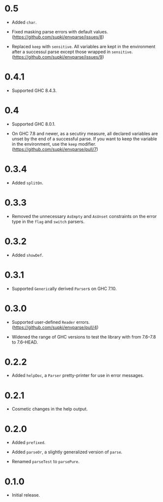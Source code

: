 0.5
===

  * Added `char`.

  * Fixed masking parse errors with default values. (https://github.com/supki/envparse/issues/8)

  * Replaced `keep` with `sensitive`. All variables are kept in the environment after a successul parse
    except those wrapped in `sensitive`. (https://github.com/supki/envparse/issues/9)

0.4.1
=====

  * Supported GHC 8.4.3.


0.4
===

  * Supported GHC 8.0.1.

  * On GHC 7.8 and newer, as a secutiry measure, all declared variables are unset by the end of
    a successful parse.  If you want to keep the variable in the environment, use the `keep` modifier.
    (https://github.com/supki/envparse/pull/7)

0.3.4
=====

  * Added `splitOn`.

0.3.3
=====

  * Removed the unnecessary `AsEmpty` and `AsUnset` constraints on the error type
    in the `flag` and `switch` parsers.

0.3.2
=====

  * Added `showDef`.

0.3.1
=====

  * Supported `Generic`ally derived `Parser`s on GHC 7.10.

0.3.0
=====

  * Supported user-defined `Reader` errors. (https://github.com/supki/envparse/pull/4)

  * Widened the range of GHC versions to test the library with from 7.6–7.8 to 7.6–HEAD.

0.2.2
=====

  * Added `helpDoc`, a `Parser` pretty-printer for use in error messages.

0.2.1
=====

  * Cosmetic changes in the help output.

0.2.0
=====

  * Added `prefixed`.

  * Added `parseOr`, a slightly generalized version of `parse`.

  * Renamed `parseTest` to `parsePure`.

0.1.0
=====

  * Initial release.
